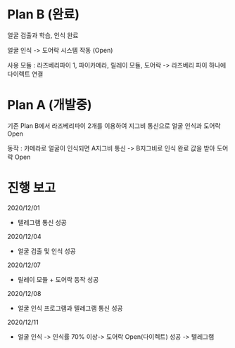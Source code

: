 # Plan B (완료)
얼굴 검출과 학습, 인식 완료

얼굴 인식 -> 도어락 시스템 작동 (Open)

사용 모듈 : 라즈베리파이 1, 파이카메라, 릴레이 모듈, 도어락
-> 라즈베리 파이 하나에 다이렉트 연결

# Plan A (개발중)
기존 Plan B에서 라즈베리파이 2개를 이용하여 지그비 통신으로 얼굴 인식과 도어락 Open

동작 : 카메라로 얼굴이 인식되면 A지그비 통신 -> B지그비로 인식 완료 값을 받아 도어락 Open

# 진행 보고 

2020/12/01
- 텔레그램 통신 성공

2020/12/04
- 얼굴 검출 및 인식 성공

2020/12/07
- 릴레이 모듈 + 도어락 동작 성공

2020/12/08
- 얼굴 인식 프로그램과 텔레그램 통신 성공

2020/12/11
- 얼굴 인식 -> 인식률 70% 이상-> 도어락 Open(다이렉트) 성공 -> 텔레그램 
